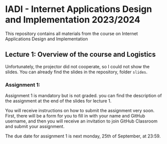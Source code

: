 # IADI - Internet Applications Design and Implementation 2023/2024

This repository contains all materials from the course on Internet Applications Design and Implementation

## Lecture 1: Overview of the course and Logistics

Unfortunately, the projector did not cooperate, so I could not show the slides. You can already find the slides in the repository, folder `slides`.

### Assignment 1:

Assignment 1 is mandatory but is not graded. you can find the description of the assignment at the end of the slides for lecture 1. 

You will receive instructions on how to submit the assignment very soon. First, there will be a form for you to fill in with your name and GitHub username, and then you will receive an invitation to join GitHub Classroom and submit your assignment.

The due date for assignment 1 is next monday, 25th of September, at 23:59.
